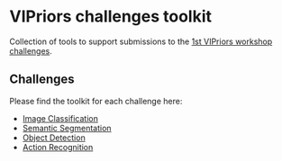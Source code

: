 # VIPriors challenges toolkit
Collection of tools to support submissions to the [1st VIPriors workshop challenges](https://vipriors.github.io/challenges/).

## Challenges

Please find the toolkit for each challenge here:

- [Image Classification](image-classification/)
- [Semantic Segmentation](semantic-segmentation/README.md)
- [Object Detection](object-detection/README.md)
- [Action Recognition](action-recognition/README.md)
